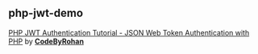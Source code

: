## php-jwt-demo
[PHP JWT Authentication Tutorial - JSON Web Token Authentication with PHP](https://www.youtube.com/watch?v=uA7M2dB5LMs) by [**CodeByRohan**](https://www.youtube.com/@CodeByRohan)
